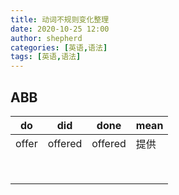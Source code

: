 ```yaml
---
title: 动词不规则变化整理
date: 2020-10-25 12:00
author: shepherd
categories: [英语,语法]
tags: [英语,语法] 
---
```


## ABB

| do    | did     | done    | mean |
| ----- | ------- | ------- | ---- |
| offer | offered | offered | 提供 |
|       |         |         |      |
|       |         |         |      |
|       |         |         |      |
|       |         |         |      |
|       |         |         |      |
|       |         |         |      |
|       |         |         |      |
|       |         |         |      |

